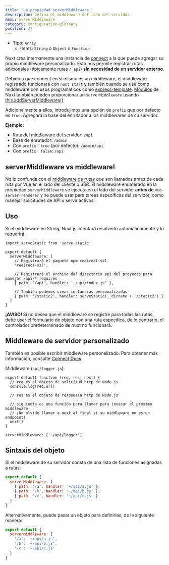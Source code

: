 ```yaml
---
title: 'La propiedad serverMiddleware'
description: Defina el middleware del lado del servidor.
menu: serverMiddleware
category: configuration-glossary
position: 27
---
```


- Tipo: `Array`
  - Items: `String` o `Object` o `Function`

Nuxt crea internamente una instancia de [connect](https://github.com/senchalabs/connect) a la que puede agregar su propio middleware personalizado. Esto nos permite registrar rutas adicionales (típicamente rutas `/ api`) **sin necesidad de un servidor externo**.

Debido a que connect en sí mismo es un middleware, el middleware registrado funcionará con `nuxt start` y también cuando se use como middleware con usos programáticos como [express-template](https://github.com/nuxt-community/express-template). [Módulos](/docs/2.x/directory-structure/modules) de Nuxt también pueden proporcionar un `serverMiddleware` usando [this.addServerMiddleware()](/docs/2.x/internals-glossary/internals-module-container#addedervermiddleware-middleware)

Adicionalmente a ellos, introdujimos una opción de `prefix` que por defecto es `true`. Agregará la base del enrutador a los middlewares de su servidor.

**Ejemplo:**

- Ruta del middleware del servidor: `/api`
- Base de enrutador: `/admin`
- Con `prefix: true` (por defecto): `/admin/api`
- Con `prefix: false`: `/api`

## serverMiddleware vs middleware!

No lo confunda con el [middleware de rutas](docs/2.x/directory-structure/middleware) que son llamados antes de cada ruta por Vue en el lado del cliente o SSR. El middleware enumerado en la propiedad `serverMiddleware` se ejecuta en el lado del servidor **antes de** `vue-server-renderer` y se puede usar para tareas específicas del servidor, como manejar solicitudes de API o servir activos.

## Uso

Si el middleware es String, Nuxt.js intentará resolverlo automáticamente y lo requerirá.

```js{}[nuxt.config.js]
import serveStatic from 'serve-static'

export default {
  serverMiddleware: [
    // Registrará el paquete npm redirect-ssl
    'redirect-ssl',

    // Registrará el archivo del directorio api del proyecto para manejar /api/* requires
    { path: '/api', handler: '~/api/index.js' },

    // También podemos crear instancias personalizadas
    { path: '/static2', handler: serveStatic(__dirname + '/static2') }
  ]
}
```

<p class="Alert Alert--danger">
    <b>¡AVISO! </b>
    Si no desea que el middleware se registre para todas las rutas, debe usar el formulario de objeto con una ruta específica,
    de lo contrario, el controlador predeterminado de nuxt no funcionará.
</p>

## Middleware de servidor personalizado

También es posible escribir middleware personalizado. Para obtener más información, consulte [Connect Docs](https://github.com/senchalabs/connect#appusefn).

Middleware (`api/logger.js`):

```js{}[api/logger.js]
export default function (req, res, next) {
  // req es el objeto de solicitud http de Node.js
  console.log(req.url)

  // res es el objeto de respuesta http de Node.js

  // siguiente es una función para llamar para invocar el próximo middleware
  // ¡No olvide llamar a next al final si su middleware no es un endpoint!
  next()
}
```

```js{}[nuxt.config.js]
serverMiddleware: ['~/api/logger']
```

## Sintaxis del objeto

Si el middleware de su servidor consta de una lista de funciones asignadas a rutas:

```js
export default {
  serverMiddleware: [
    { path: '/a', handler: '~/api/a.js' },
    { path: '/b', handler: '~/api/b.js' },
    { path: '/c', handler: '~/api/c.js' }
  ]
}
```

Alternativamente, puede pasar un objeto para definirlas, de la siguiente manera:

```js
export default {
  serverMiddleware: {
    '/a': '~/api/a.js',
    '/b': '~/api/b.js',
    '/c': '~/api/c.js'
  }
}
```
